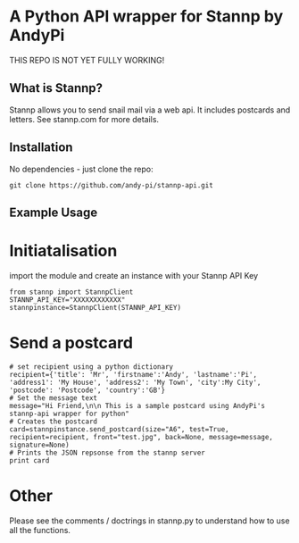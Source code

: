 # A Python API wrapper for Stannp by AndyPi
THIS REPO IS NOT YET FULLY WORKING!

## What is Stannp?
Stannp allows you to send snail mail via a web api. It includes postcards and letters. See stannp.com for more details.  

## Installation
No dependencies - just clone the repo:  
```
git clone https://github.com/andy-pi/stannp-api.git
```  

## Example Usage
# Initiatalisation
import the module and create an instance with your Stannp API Key  
```
from stannp import StannpClient
STANNP_API_KEY="XXXXXXXXXXXX"
stannpinstance=StannpClient(STANNP_API_KEY)
```

# Send a postcard
```
# set recipient using a python dictionary
recipient={'title': 'Mr', 'firstname':'Andy', 'lastname':'Pi', 'address1': 'My House', 'address2': 'My Town', 'city':My City', 'postcode': 'Postcode', 'country':'GB'} 	
# Set the message text
message="Hi Friend,\n\n This is a sample postcard using AndyPi's stannp-api wrapper for python"
# Creates the postcard
card=stannpinstance.send_postcard(size="A6", test=True, recipient=recipient, front="test.jpg", back=None, message=message, signature=None)
# Prints the JSON repsonse from the stannp server
print card

```


# Other
Please see the comments / doctrings in stannp.py to understand how to use all the functions.
